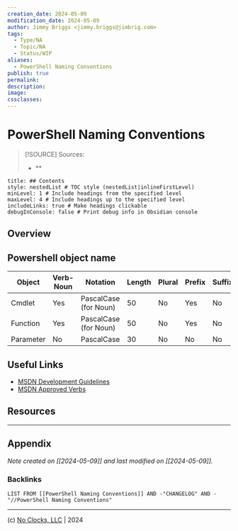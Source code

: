 ```yaml
---
creation_date: 2024-05-09
modification_date: 2024-05-09
author: Jimmy Briggs <jimmy.briggs@jimbrig.com>
tags:
  - Type/NA
  - Topic/NA
  - Status/WIP
aliases:
  - PowerShell Naming Conventions
publish: true
permalink:
description:
image:
cssclasses:
---
```



# PowerShell Naming Conventions

> [!SOURCE] Sources:
> - **

```table-of-contents
title: ## Contents 
style: nestedList # TOC style (nestedList|inlineFirstLevel)
minLevel: 1 # Include headings from the specified level
maxLevel: 4 # Include headings up to the specified level
includeLinks: true # Make headings clickable
debugInConsole: false # Print debug info in Obsidian console
```

## Overview

## Powershell object name
| Object    | Verb-Noun | Notation              | Length | Plural| Prefix | Suffix | Example             |
|-----------|-----------|-----------------------|--------|-------|--------|--------|---------------------|
| Cmdlet    | Yes       | PascalCase (for Noun) | 50     | No    | Yes    | No     | Import-PREFIXModule |
| Function  | Yes       | PascalCase (for Noun) | 50     | No    | Yes    | No     | Get-PREFIXDbRecord  |
| Parameter | No        | PascalCase            | 30     | No    | No     | No     | MyParameter         |


## Useful Links
 - [MSDN Development Guidelines]
 - [MSDN Approved Verbs]

[MSDN Development Guidelines]:https://msdn.microsoft.com/en-us/library/dd878270%28v=vs.85%29.aspx
[MSDN Approved Verbs]:https://msdn.microsoft.com/en-us/library/ms714428%28v=vs.85%29.aspx

## Resources

***

## Appendix

*Note created on [[2024-05-09]] and last modified on [[2024-05-09]].*

### Backlinks

```dataview
LIST FROM [[PowerShell Naming Conventions]] AND -"CHANGELOG" AND -"//PowerShell Naming Conventions"
```

***

(c) [No Clocks, LLC](https://github.com/noclocks) | 2024